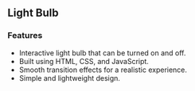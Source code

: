 ## Light Bulb  

### Features  
- Interactive light bulb that can be turned on and off.  
- Built using HTML, CSS, and JavaScript.  
- Smooth transition effects for a realistic experience.  
- Simple and lightweight design.
